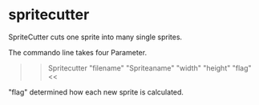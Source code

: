 # spritecutter
SpriteCutter cuts one sprite into many single sprites.

The commando line takes four Parameter.

>> Spritecutter "filename" "Spriteaname" "width" "height" "flag" <<

"flag" determined how each new sprite is calculated.


